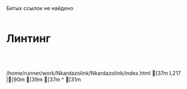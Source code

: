 <br><br>
Битых ссылок не найдено
<br><br>
# Линтинг
<br><br>

   /home/runner/work/Nkardazolink/Nkardazolink/index.html
[37m      L217 |[90m </head>[39m
[37m             ^ [31m<title> must be present in <head> tag. (title-require)[39m
[37m      L890 |[90m...   <div id="SelectedPictureWrapper"><img src alt id="selectedGalleryPicture"></div>[39m
[37m                                                       ^ [31mThe attribute [ src ] of the tag [ img ] must have a value. (src-not-empty)[39m
[37m      L891 |[90m...e id="selectedYouTubeVideo" width="100%" src frameborder="0" allow="accelerometer; autoplay; clipboar...[39m
[37m                                                       ^ [31mThe attribute [ src ] of the tag [ iframe ] must have a value. (src-not-empty)[39m

Scanned 3 files, found 3 errors in 1 files (69 ms)
